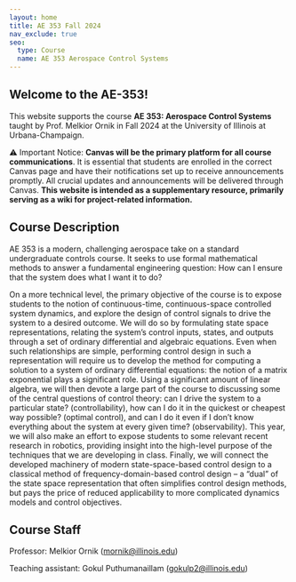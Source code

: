 ```yaml
---
layout: home
title: AE 353 Fall 2024
nav_exclude: true
seo:
  type: Course
  name: AE 353 Aerospace Control Systems
---
```


## Welcome to the AE-353!

This website supports the course **AE 353: Aerospace Control Systems** taught by Prof. Melkior Ornik in Fall 2024 at the University of Illinois at Urbana-Champaign.

⚠️ Important Notice: **Canvas will be the primary platform for all course communications**. It is essential that students are enrolled in the correct Canvas page and have their notifications set up to receive announcements promptly. All crucial updates and announcements will be delivered through Canvas. **This website is intended as a supplementary resource, primarily serving as a wiki for project-related information.**

## Course Description

AE 353 is a modern, challenging aerospace take on a standard undergraduate controls course. It seeks to use formal mathematical methods to answer a fundamental engineering question: How can I ensure that the system does what I want it to do?

On a more technical level, the primary objective of the course is to expose students to the notion of continuous-time, continuous-space controlled system dynamics, and explore the design of control signals to drive the system to a desired outcome. We will do so by formulating state space representations, relating the system’s control inputs, states, and outputs through a set of ordinary differential and algebraic equations. Even when such relationships are simple, performing control design in such a representation will require us to develop the method for computing a solution to a system of ordinary differential equations: the notion of a matrix exponential plays a significant role. Using a significant amount of linear algebra, we will then devote a large part of the course to discussing some of the central questions of control theory: can I drive the system to a particular state? (controllability), how can I do it in the quickest or cheapest way possible? (optimal control), and can I do it even if I don’t know everything about the system at every given time? (observability). This year, we will also make an effort to expose students to some relevant recent research in robotics, providing insight into the high-level purpose of the techniques that we are developing in class. Finally, we will connect the developed machinery of modern state-space-based control design to a classical method of frequency-domain-based control design – a “dual” of the state space representation that often simplifies control design methods, but pays the price of reduced applicability to more complicated dynamics models and control objectives.

## Course Staff

Professor: Melkior Ornik ([mornik@illinois.edu](mailto:mornik@illinois.edu))

Teaching assistant: Gokul Puthumanaillam ([gokulp2@illinois.edu](mailto:gokulp2@illinois.edu))
